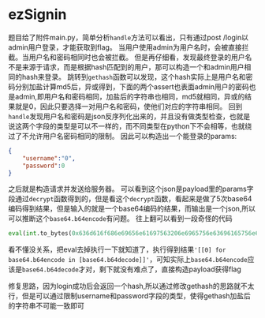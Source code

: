 # ezSignin

题目给了附件main.py，简单分析`handle`方法可以看出，只有通过post /login以admin用户登录，才能获取到flag。
当用户使用admin为用户名时，会被直接拦截。当用户名和密码相同时也会被拦截。
但是再仔细看，发现最终登录的用户名不是来源于请求，而是根据hash匹配到的用户，那可以构造一个和admin用户相同的hash来登录。
跳转到`gethash`函数可以发现，这个hash实际上是用户名和密码分别加盐计算md5后，异或得到，下面的两个assert也表面admin用户的密码也是admin,即用户名和密码相同，加盐后的字符串也相同，md5就相同，异或的结果就是0，因此只要选择一对用户名和密码，使他们对应的字符串相同。
回到`handle`发现用户名和密码是json反序列化出来的，并且没有做类型检查，也就是说这两个字段的类型是可以不一样的，而不同类型在python下不会相等，也就绕过了不允许用户名密码相同的限制。
因此可以构造出一个能登录的params:
```json
{
    "username":"0",
    "password":0
}
```
之后就是构造请求并发送给服务器。
可以看到这个json是payload里的params字段通过`decrypt`函数得到的，但是看这个`decrypt`函数，看起来是做了5次base64编码得到结果，但是输入的就是一个base64编码的结果，而输出是一个json,所以可以推断这个`base64.b64encode`有问题。
往上翻可以看到一段奇怪的代码
```python
eval(int.to_bytes(0x636d616f686e69656e61697563206e6965756e63696165756e6320696175636e206975616e6363616361766573206164^8651845801355794822748761274382990563137388564728777614331389574821794036657729487047095090696384065814967726980153,160,"big",signed=True).decode().translate({ord(c):None for c in "\x00"})) # what is it?
```
看不懂没关系，把eval去掉执行一下就知道了，执行得到结果`'[[0] for base64.b64encode in [base64.b64decode]]'`，可知实际上`base64.b64encode`应该是`base64.b64decode`才对，剩下就没有难点了，直接构造payload获得flag

修复思路，因为login成功后会返回一个hash,所以通过修改gethash的思路就不太行，但是可以通过限制username和password字段的类型，使得gethash加盐后的字符串不可能一致即可